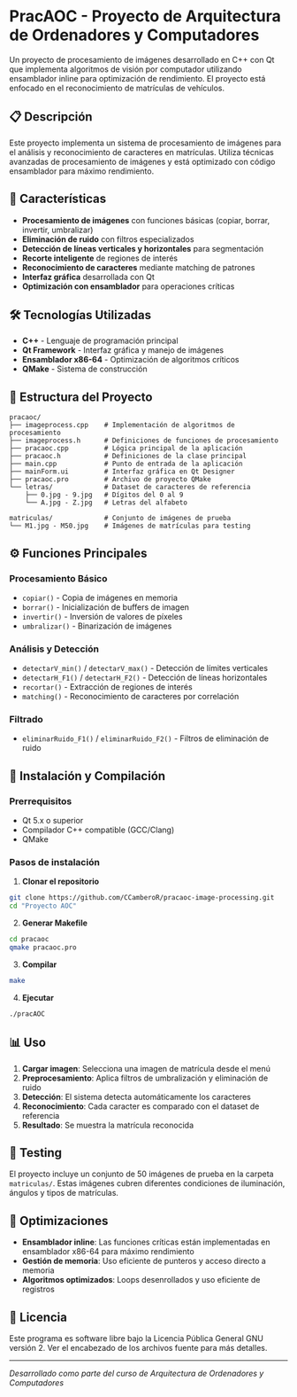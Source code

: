 # PracAOC - Proyecto de Arquitectura de Ordenadores y Computadores

Un proyecto de procesamiento de imágenes desarrollado en C++ con Qt que implementa algoritmos de visión por computador utilizando ensamblador inline para optimización de rendimiento. El proyecto está enfocado en el reconocimiento de matrículas de vehículos.

## 📋 Descripción

Este proyecto implementa un sistema de procesamiento de imágenes para el análisis y reconocimiento de caracteres en matrículas. Utiliza técnicas avanzadas de procesamiento de imágenes y está optimizado con código ensamblador para máximo rendimiento.

## 🚀 Características

- **Procesamiento de imágenes** con funciones básicas (copiar, borrar, invertir, umbralizar)
- **Eliminación de ruido** con filtros especializados
- **Detección de líneas verticales y horizontales** para segmentación
- **Recorte inteligente** de regiones de interés
- **Reconocimiento de caracteres** mediante matching de patrones
- **Interfaz gráfica** desarrollada con Qt
- **Optimización con ensamblador** para operaciones críticas

## 🛠️ Tecnologías Utilizadas

- **C++** - Lenguaje de programación principal
- **Qt Framework** - Interfaz gráfica y manejo de imágenes
- **Ensamblador x86-64** - Optimización de algoritmos críticos
- **QMake** - Sistema de construcción

## 📁 Estructura del Proyecto

```
pracaoc/
├── imageprocess.cpp    # Implementación de algoritmos de procesamiento
├── imageprocess.h      # Definiciones de funciones de procesamiento
├── pracaoc.cpp         # Lógica principal de la aplicación
├── pracaoc.h           # Definiciones de la clase principal
├── main.cpp            # Punto de entrada de la aplicación
├── mainForm.ui         # Interfaz gráfica en Qt Designer
├── pracaoc.pro         # Archivo de proyecto QMake
└── letras/             # Dataset de caracteres de referencia
    ├── 0.jpg - 9.jpg   # Dígitos del 0 al 9
    └── A.jpg - Z.jpg   # Letras del alfabeto

matriculas/             # Conjunto de imágenes de prueba
└── M1.jpg - M50.jpg    # Imágenes de matrículas para testing
```

## ⚙️ Funciones Principales

### Procesamiento Básico
- `copiar()` - Copia de imágenes en memoria
- `borrar()` - Inicialización de buffers de imagen
- `invertir()` - Inversión de valores de píxeles
- `umbralizar()` - Binarización de imágenes

### Análisis y Detección
- `detectarV_min()` / `detectarV_max()` - Detección de límites verticales
- `detectarH_F1()` / `detectarH_F2()` - Detección de líneas horizontales
- `recortar()` - Extracción de regiones de interés
- `matching()` - Reconocimiento de caracteres por correlación

### Filtrado
- `eliminarRuido_F1()` / `eliminarRuido_F2()` - Filtros de eliminación de ruido

## 🔧 Instalación y Compilación

### Prerrequisitos
- Qt 5.x o superior
- Compilador C++ compatible (GCC/Clang)
- QMake

### Pasos de instalación

1. **Clonar el repositorio**
```bash
git clone https://github.com/CCamberoR/pracaoc-image-processing.git
cd "Proyecto AOC"
```

2. **Generar Makefile**
```bash
cd pracaoc
qmake pracaoc.pro
```

3. **Compilar**
```bash
make
```

4. **Ejecutar**
```bash
./pracAOC
```

## 📊 Uso

1. **Cargar imagen**: Selecciona una imagen de matrícula desde el menú
2. **Preprocesamiento**: Aplica filtros de umbralización y eliminación de ruido
3. **Detección**: El sistema detecta automáticamente los caracteres
4. **Reconocimiento**: Cada caracter es comparado con el dataset de referencia
5. **Resultado**: Se muestra la matrícula reconocida

## 🧪 Testing

El proyecto incluye un conjunto de 50 imágenes de prueba en la carpeta `matriculas/`. Estas imágenes cubren diferentes condiciones de iluminación, ángulos y tipos de matrículas.

## 🎯 Optimizaciones

- **Ensamblador inline**: Las funciones críticas están implementadas en ensamblador x86-64 para máximo rendimiento
- **Gestión de memoria**: Uso eficiente de punteros y acceso directo a memoria
- **Algoritmos optimizados**: Loops desenrollados y uso eficiente de registros

## 📝 Licencia

Este programa es software libre bajo la Licencia Pública General GNU versión 2. Ver el encabezado de los archivos fuente para más detalles.

---

*Desarrollado como parte del curso de Arquitectura de Ordenadores y Computadores*
